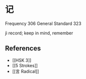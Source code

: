 # 记
Frequency 306
General Standard 323

jì
record; keep in mind, remember

## References
- [[HSK 3]]
- [[5 Strokes]]
- [[言 Radical]]
